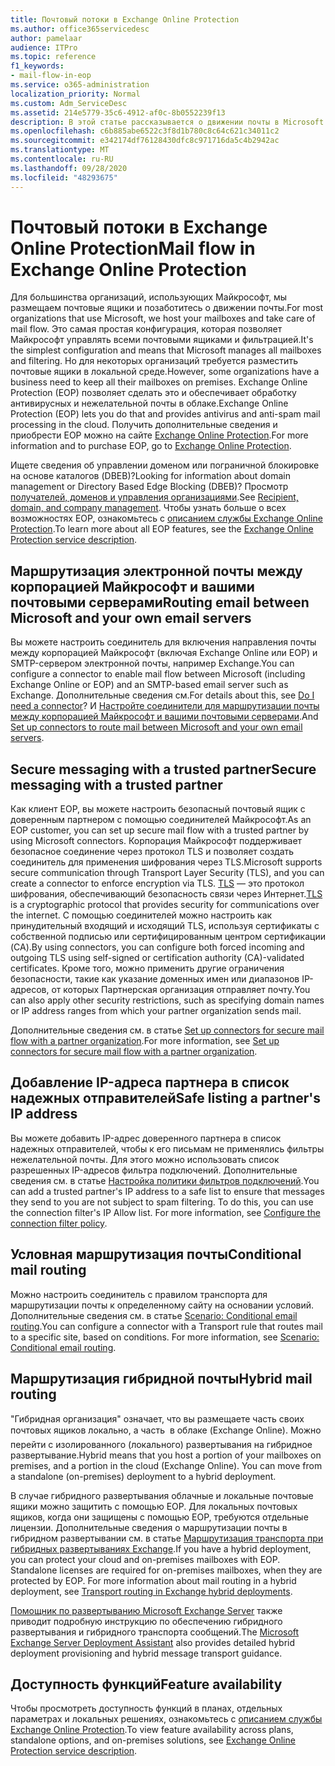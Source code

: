 ```yaml
---
title: Почтовый потоки в Exchange Online Protection
ms.author: office365servicedesc
author: pamelaar
audience: ITPro
ms.topic: reference
f1_keywords:
- mail-flow-in-eop
ms.service: o365-administration
localization_priority: Normal
ms.custom: Adm_ServiceDesc
ms.assetid: 214e5779-35c6-4912-af0c-8b0552239f13
description: В этой статье рассказывается о движении почты в Microsoft Exchange Online Protection (EOP).
ms.openlocfilehash: c6b885abe6522c3f8d1b780c8c64c621c34011c2
ms.sourcegitcommit: e342174df76128430dfc8c971716da5c4b2942ac
ms.translationtype: MT
ms.contentlocale: ru-RU
ms.lasthandoff: 09/28/2020
ms.locfileid: "48293675"
---
```

# <a name="mail-flow-in-exchange-online-protection"></a><span data-ttu-id="50010-103">Почтовый потоки в Exchange Online Protection</span><span class="sxs-lookup"><span data-stu-id="50010-103">Mail flow in Exchange Online Protection</span></span>

<span data-ttu-id="50010-104">Для большинства организаций, использующих Майкрософт, мы размещаем почтовые ящики и позаботитесь о движении почты.</span><span class="sxs-lookup"><span data-stu-id="50010-104">For most organizations that use Microsoft, we host your mailboxes and take care of mail flow.</span></span> <span data-ttu-id="50010-105">Это самая простая конфигурация, которая позволяет Майкрософт управлять всеми почтовыми ящиками и фильтрацией.</span><span class="sxs-lookup"><span data-stu-id="50010-105">It's the simplest configuration and means that Microsoft manages all mailboxes and filtering.</span></span> <span data-ttu-id="50010-106">Но для некоторых организаций требуется разместить почтовые ящики в локальной среде.</span><span class="sxs-lookup"><span data-stu-id="50010-106">However, some organizations have a business need to keep all their mailboxes on premises.</span></span> <span data-ttu-id="50010-107">Exchange Online Protection (EOP) позволяет сделать это и обеспечивает обработку антивирусных и нежелательной почты в облаке.</span><span class="sxs-lookup"><span data-stu-id="50010-107">Exchange Online Protection (EOP) lets you do that and provides antivirus and anti-spam mail processing in the cloud.</span></span> <span data-ttu-id="50010-108">Получить дополнительные сведения и приобрести EOP можно на сайте [Exchange Online Protection](https://products.office.com/exchange/exchange-email-security-spam-protection).</span><span class="sxs-lookup"><span data-stu-id="50010-108">For more information and to purchase EOP, go to [Exchange Online Protection](https://products.office.com/exchange/exchange-email-security-spam-protection).</span></span>
  
<span data-ttu-id="50010-109">Ищете сведения об управлении доменом или пограничной блокировке на основе каталогов (DBEB)?</span><span class="sxs-lookup"><span data-stu-id="50010-109">Looking for information about domain management or Directory Based Edge Blocking (DBEB)?</span></span> <span data-ttu-id="50010-110">Просмотр [получателей, доменов и управления организациями](recipient-domain-and-company-management.md).</span><span class="sxs-lookup"><span data-stu-id="50010-110">See [Recipient, domain, and company management](recipient-domain-and-company-management.md).</span></span> <span data-ttu-id="50010-111">Чтобы узнать больше о всех возможностях EOP, ознакомьтесь с [описанием службы Exchange Online Protection](exchange-online-protection-service-description.md).</span><span class="sxs-lookup"><span data-stu-id="50010-111">To learn more about all EOP features, see the [Exchange Online Protection service description](exchange-online-protection-service-description.md).</span></span>
  
## <a name="routing-email-between-microsoft-and-your-own-email-servers"></a><span data-ttu-id="50010-112">Маршрутизация электронной почты между корпорацией Майкрософт и вашими почтовыми серверами</span><span class="sxs-lookup"><span data-stu-id="50010-112">Routing email between Microsoft and your own email servers</span></span>

<span data-ttu-id="50010-113">Вы можете настроить соединитель для включения направления почты между корпорацией Майкрософт (включая Exchange Online или EOP) и SMTP-сервером электронной почты, например Exchange.</span><span class="sxs-lookup"><span data-stu-id="50010-113">You can configure a connector to enable mail flow between Microsoft (including Exchange Online or EOP) and an SMTP-based email server such as Exchange.</span></span> <span data-ttu-id="50010-114">Дополнительные сведения см.</span><span class="sxs-lookup"><span data-stu-id="50010-114">For details about this, see [Do I need a connector](https://docs.microsoft.com/exchange/mail-flow-best-practices/use-connectors-to-configure-mail-flow/do-i-need-to-create-a-connector)?</span></span> <span data-ttu-id="50010-115">И [Настройте соединители для маршрутизации почты между корпорацией Майкрософт и вашими почтовыми серверами](https://docs.microsoft.com/exchange/mail-flow-best-practices/use-connectors-to-configure-mail-flow/set-up-connectors-to-route-mail).</span><span class="sxs-lookup"><span data-stu-id="50010-115">And [Set up connectors to route mail between Microsoft and your own email servers](https://docs.microsoft.com/exchange/mail-flow-best-practices/use-connectors-to-configure-mail-flow/set-up-connectors-to-route-mail).</span></span>
  
## <a name="secure-messaging-with-a-trusted-partner"></a><span data-ttu-id="50010-116">Secure messaging with a trusted partner</span><span class="sxs-lookup"><span data-stu-id="50010-116">Secure messaging with a trusted partner</span></span>

<span data-ttu-id="50010-117">Как клиент EOP, вы можете настроить безопасный почтовый ящик с доверенным партнером с помощью соединителей Майкрософт.</span><span class="sxs-lookup"><span data-stu-id="50010-117">As an EOP customer, you can set up secure mail flow with a trusted partner by using Microsoft connectors.</span></span> <span data-ttu-id="50010-118">Корпорация Майкрософт поддерживает безопасное соединение через протокол TLS и позволяет создать соединитель для применения шифрования через TLS.</span><span class="sxs-lookup"><span data-stu-id="50010-118">Microsoft supports secure communication through Transport Layer Security (TLS), and you can create a connector to enforce encryption via TLS.</span></span> <span data-ttu-id="50010-119">[TLS](https://docs.microsoft.com/microsoft-365/compliance/exchange-online-uses-tls-to-secure-email-connections) — это протокол шифрования, обеспечивающий безопасность связи через Интернет.</span><span class="sxs-lookup"><span data-stu-id="50010-119">[TLS](https://docs.microsoft.com/microsoft-365/compliance/exchange-online-uses-tls-to-secure-email-connections) is a cryptographic protocol that provides security for communications over the internet.</span></span> <span data-ttu-id="50010-120">С помощью соединителей можно настроить как принудительный входящий и исходящий TLS, используя сертификаты с собственной подписью или сертифицированным центром сертификации (CA).</span><span class="sxs-lookup"><span data-stu-id="50010-120">By using connectors, you can configure both forced incoming and outgoing TLS using self-signed or certification authority (CA)-validated certificates.</span></span> <span data-ttu-id="50010-121">Кроме того, можно применить другие ограничения безопасности, такие как указание доменных имен или диапазонов IP-адресов, от которых Партнерская организация отправляет почту.</span><span class="sxs-lookup"><span data-stu-id="50010-121">You can also apply other security restrictions, such as specifying domain names or IP address ranges from which your partner organization sends mail.</span></span> 
  
<span data-ttu-id="50010-122">Дополнительные сведения см. в статье [Set up connectors for secure mail flow with a partner organization](https://docs.microsoft.com/exchange/mail-flow-best-practices/use-connectors-to-configure-mail-flow/set-up-connectors-for-secure-mail-flow-with-a-partner).</span><span class="sxs-lookup"><span data-stu-id="50010-122">For more information, see [Set up connectors for secure mail flow with a partner organization](https://docs.microsoft.com/exchange/mail-flow-best-practices/use-connectors-to-configure-mail-flow/set-up-connectors-for-secure-mail-flow-with-a-partner).</span></span>
  
## <a name="safe-listing-a-partners-ip-address"></a><span data-ttu-id="50010-123">Добавление IP-адреса партнера в список надежных отправителей</span><span class="sxs-lookup"><span data-stu-id="50010-123">Safe listing a partner's IP address</span></span>

<span data-ttu-id="50010-p105">Вы можете добавить IP-адрес доверенного партнера в список надежных отправителей, чтобы к его письмам не применялись фильтры нежелательной почты. Для этого можно использовать список разрешенных IP-адресов фильтра подключений. Дополнительные сведения см. в статье [Настройка политики фильтров подключений](https://go.microsoft.com/fwlink/p/?LinkID=287108).</span><span class="sxs-lookup"><span data-stu-id="50010-p105">You can add a trusted partner's IP address to a safe list to ensure that messages they send to you are not subject to spam filtering. To do this, you can use the connection filter's IP Allow list. For more information, see [Configure the connection filter policy](https://go.microsoft.com/fwlink/p/?LinkID=287108).</span></span>
  
## <a name="conditional-mail-routing"></a><span data-ttu-id="50010-127">Условная маршрутизация почты</span><span class="sxs-lookup"><span data-stu-id="50010-127">Conditional mail routing</span></span>

<span data-ttu-id="50010-p106">Можно настроить соединитель с правилом транспорта для маршрутизации почты к определенному сайту на основании условий. Дополнительные сведения см. в статье [Scenario: Conditional email routing](https://docs.microsoft.com/exchange/mail-flow-best-practices/use-connectors-to-configure-mail-flow/conditional-mail-routing).</span><span class="sxs-lookup"><span data-stu-id="50010-p106">You can configure a connector with a Transport rule that routes mail to a specific site, based on conditions. For more information, see [Scenario: Conditional email routing](https://docs.microsoft.com/exchange/mail-flow-best-practices/use-connectors-to-configure-mail-flow/conditional-mail-routing).</span></span>
  
## <a name="hybrid-mail-routing"></a><span data-ttu-id="50010-130">Маршрутизация гибридной почты</span><span class="sxs-lookup"><span data-stu-id="50010-130">Hybrid mail routing</span></span>

<span data-ttu-id="50010-p107">"Гибридная организация" означает, что вы размещаете часть своих почтовых ящиков локально, а часть  в облаке (Exchange Online). Можно перейти с изолированного (локального) развертывания на гибридное развертывание.</span><span class="sxs-lookup"><span data-stu-id="50010-p107">Hybrid means that you host a portion of your mailboxes on premises, and a portion in the cloud (Exchange Online). You can move from a standalone (on-premises) deployment to a hybrid deployment.</span></span>
  
<span data-ttu-id="50010-p108">В случае гибридного развертывания облачные и локальные почтовые ящики можно защитить с помощью EOP. Для локальных почтовых ящиков, когда они защищены с помощью EOP, требуются отдельные лицензии. Дополнительные сведения о маршрутизации почты в гибридном развертывании см. в статье [Маршрутизация транспорта при гибридных развертываниях Exchange](https://go.microsoft.com/fwlink/p/?LinkId=271757).</span><span class="sxs-lookup"><span data-stu-id="50010-p108">If you have a hybrid deployment, you can protect your cloud and on-premises mailboxes with EOP. Standalone licenses are required for on-premises mailboxes, when they are protected by EOP. For more information about mail routing in a hybrid deployment, see [Transport routing in Exchange hybrid deployments](https://go.microsoft.com/fwlink/p/?LinkId=271757).</span></span>
  
<span data-ttu-id="50010-136">[Помощник по развертыванию Microsoft Exchange Server](https://go.microsoft.com/fwlink/p/?LinkId=287036) также приводит подробную инструкцию по обеспечению гибридного развертывания и гибридного транспорта сообщений.</span><span class="sxs-lookup"><span data-stu-id="50010-136">The [Microsoft Exchange Server Deployment Assistant](https://go.microsoft.com/fwlink/p/?LinkId=287036) also provides detailed hybrid deployment provisioning and hybrid message transport guidance.</span></span> 
  
## <a name="feature-availability"></a><span data-ttu-id="50010-137">Доступность функций</span><span class="sxs-lookup"><span data-stu-id="50010-137">Feature availability</span></span>

<span data-ttu-id="50010-138">Чтобы просмотреть доступность функций в планах, отдельных параметрах и локальных решениях, ознакомьтесь с [описанием службы Exchange Online Protection](exchange-online-protection-service-description.md).</span><span class="sxs-lookup"><span data-stu-id="50010-138">To view feature availability across plans, standalone options, and on-premises solutions, see [Exchange Online Protection service description](exchange-online-protection-service-description.md).</span></span>
